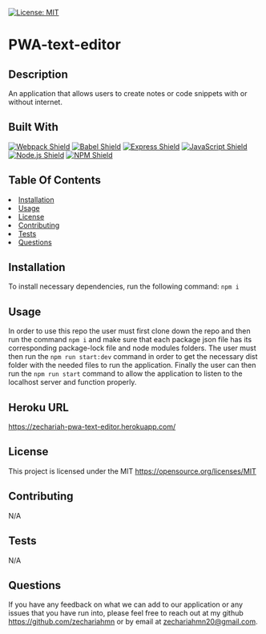 
  [![License: MIT](https://img.shields.io/badge/License-MIT-yellow.svg)](https://opensource.org/licenses/MIT)

  # PWA-text-editor

  ## Description
  An application that allows users to create notes or code snippets with or without internet.

  ## Built With
  [![Webpack Shield](https://img.shields.io/badge/WebPack-8DD6F9?&style=for-the-badge&logo=webpack&logoColor=333333)](https://webpack.js.org/) [![Babel Shield](https://img.shields.io/badge/Babel-F9DC3E?&style=for-the-badge&logo=babel&logoColor=333333)](https://babeljs.io/) [![Express Shield](https://img.shields.io/badge/Express-000000?&style=for-the-badge&logo=express&logoColor=white)](http://expressjs.com/) [![JavaScript Shield](https://img.shields.io/badge/JavaScript-F7DF1E?&style=for-the-badge&logo=javascript&logoColor=272727)](https://developer.mozilla.org/en-US/docs/Web/JavaScript) [![Node.js Shield](https://img.shields.io/badge/Node.js-339933?&style=for-the-badge&logo=node.js&logoColor=white)](https://nodejs.org/en/) [![NPM Shield](https://img.shields.io/badge/NPM-333333?&style=for-the-badge&logo=npm&logoColor=white)](https://www.npmjs.com/)

## Table Of Contents
<li><a href="#installation">Installation</a></li>
<li><a href="#usage">Usage</a></li>
<li><a href="#license">License</a></li>
<li><a href="#contributing">Contributing</a></li>
<li><a href="#tests">Tests</a></li>
<li><a href="#questions">Questions</a></li>

## Installation
To install necessary dependencies, run the following command:
```npm i```

## Usage
In order to use this repo the user must first clone down the repo and then run the command ```npm i``` and make sure that each package json file has its corresponding package-lock file and node modules folders. The user must then run the  ```npm run start:dev``` command in order to get the necessary dist folder with the needed files to run the application. Finally the user can then run the ```npm run start``` command to allow the application to listen to the localhost server and function properly.

## Heroku URL
https://zechariah-pwa-text-editor.herokuapp.com/

## License
This project is licensed under the MIT https://opensource.org/licenses/MIT

## Contributing
N/A

## Tests
N/A

## Questions
If you have any feedback on what we can add to our application or any issues that you have run into, please feel free to reach out at my github https://github.com/zechariahmn or by email at zechariahmn20@gmail.com.
